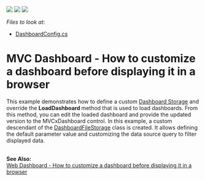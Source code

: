 <!-- default badges list -->
![](https://img.shields.io/endpoint?url=https://codecentral.devexpress.com/api/v1/VersionRange/128579311/17.2.4%2B)
[![](https://img.shields.io/badge/Open_in_DevExpress_Support_Center-FF7200?style=flat-square&logo=DevExpress&logoColor=white)](https://supportcenter.devexpress.com/ticket/details/T596822)
[![](https://img.shields.io/badge/📖_How_to_use_DevExpress_Examples-e9f6fc?style=flat-square)](https://docs.devexpress.com/GeneralInformation/403183)
<!-- default badges end -->
<!-- default file list -->
*Files to look at*:

* [DashboardConfig.cs](./CS/MVCxDashboard/App_Start/DashboardConfig.cs)
<!-- default file list end -->
# MVC Dashboard - How to customize a dashboard before displaying it in a browser


<p>This example demonstrates how to define a custom <a href="https://documentation.devexpress.com/Dashboard/116299/Building-the-Designer-and-Viewer-Applications/Web-Dashboard/ASP-NET-Dashboard-Control/Preparing-a-Dashboard-Storage">Dashboard Storage</a> and override the <strong>LoadDashboard </strong>method that is used to load dashboards. From this method, you can edit the loaded dashboard and provide the updated version to the MVCxDashboard control. In this example, a custom descendant of the <a href="https://documentation.devexpress.com/Dashboard/DevExpress.DashboardWeb.DashboardFileStorage.class">DashboardFileStorage</a> class is created. It allows defining the default parameter value and customizing the data source query to filter displayed data.

<br><b>See Also:</b><br><a href="https://github.com/DevExpress-Examples/web-dashboard-how-to-customize-a-dashboard-before-displaying-it-in-a-browser">Web Dashboard - How to customize a dashboard before displaying it in a browser</a>
</p>
<br/>
